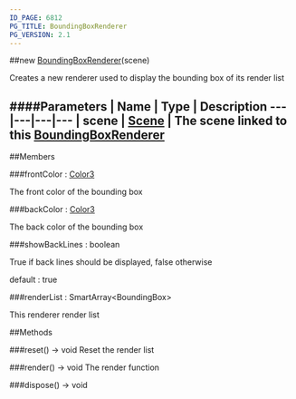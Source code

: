 ```yaml
---
ID_PAGE: 6812
PG_TITLE: BoundingBoxRenderer
PG_VERSION: 2.1
---
```

##new [BoundingBoxRenderer](page.php?p=6812)(scene)



Creates a new renderer used to display the bounding box of its render list




####Parameters
 | Name | Type | Description
---|---|---|---
 | scene | [Scene](page.php?p=6662) | The scene linked to this [BoundingBoxRenderer](page.php?p=6812)
---

##Members

###frontColor : [Color3](page.php?p=6748)




The front color of the bounding box



###backColor : [Color3](page.php?p=6748)




The back color of the bounding box



###showBackLines : boolean




True if back lines should be displayed, false otherwise

default : true



###renderList : SmartArray&lt;BoundingBox&gt;




This renderer render list











##Methods

###reset() &rarr; void
Reset the render list






###render() &rarr; void
The render function






###dispose() &rarr; void

